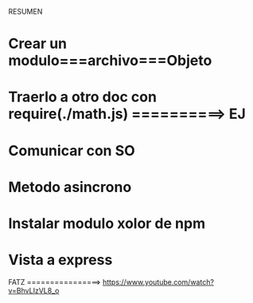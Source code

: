 
 RESUMEN
 # Crear un modulo===archivo===Objeto
 # Traerlo a otro doc con require(./math.js) ==========> EJ
 # Comunicar con SO
 # Metodo asincrono
 # Instalar modulo xolor de npm
 # Vista a express
 
 FATZ ================> https://www.youtube.com/watch?v=BhvLIzVL8_o



